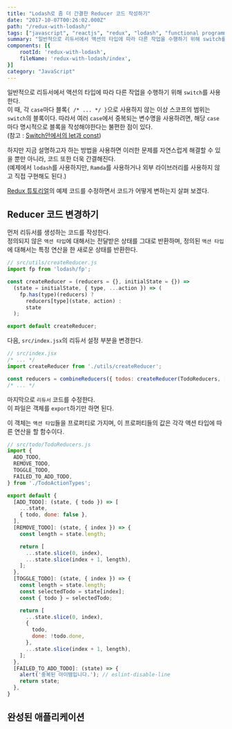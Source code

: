 ```yaml
---
title: "Lodash로 좀 더 간결한 Reducer 코드 작성하기"
date: "2017-10-07T00:26:02.000Z"
path: "/redux-with-lodash/"
tags: ["javascript", "reactjs", "redux", "lodash", "functional programming"]
summary: "일반적으로 리듀서에서 액션의 타입에 따라 다른 작업을 수행하기 위해 switch를 사용한다. 이 때, 각 case마다 블록으로 사용하지 않는 이상 스코프의 범위는 switch의 블록이다."
components: [{
	rootId: 'redux-with-lodash',
	fileName: 'redux-with-lodash/index',
}]
category: "JavaScript"
---
```


일반적으로 리듀서에서 액션의 타입에 따라 다른 작업을 수행하기 위해 `switch`를 사용한다.<br />
이 때, 각 `case`마다 블록`{ /* ... */ }`으로 사용하지 않는 이상 스코프의 범위는 `switch`의 블록이다.
따라서 여러 `case`에서 중복되는 변수명을 사용하려면, 해당 `case`마다 명시적으로 블록을 작성해야한다는 불편한 점이 있다.<br />
(참고 : [Switch안에서의 let과 const](/block-scope-in-switch))

하지만 지금 설명하고자 하는 방법을 사용하면 이러한 문제를 자연스럽게 해결할 수 있을 뿐만 아니라, 코드 또한 더욱 간결해진다.<br />
(예제에서 `lodash`를 사용하지만, `Ramda`를 사용하거나 외부 라이브러리를 사용하지 않고 직접 구현해도 된다.)

[Redux 튜토리얼](/redux-from-scratch)의 예제 코드를 수정하면서 코드가 어떻게 변하는지 살펴 보겠다.

## Reducer 코드 변경하기

먼저 리듀서를 생성하는 코드를 작성한다.<br />
정의되지 않은 `액션 타입`에 대해서는 전달받은 상태를 그대로 반환하며, 정의된 `액션 타입`에 대해서는 특정 연산을 한 새로운 상태를 반환한다.

```js
// src/utils/createReducer.js
import fp from 'lodash/fp';

const createReducer = (reducers = {}, initialState = {}) =>
  (state = initialState, { type, ...action }) => (
    fp.has(type)(reducers) ?
      reducers[type](state, action) :
      state
  );

export default createReducer;
```

다음, `src/index.jsx`의 리듀서 설정 부분을 변경한다.

```js
// src/index.jsx
/* ... */
import createReducer from './utils/createReducer';

const reducers = combineReducers({ todos: createReducer(TodoReducers, []) });
/* ... */
```

마지막으로 `리듀서` 코드를 수정한다.<br />
이 파일은 객체를 `export`하기만 하면 된다.

이 객체는 `액션 타입`들을 프로퍼티로 가지며, 이 프로퍼티들의 값은 각각 액션 타입에 따른 연산을 할 함수이다.

```js
// src/todo/TodoReducers.js
import {
  ADD_TODO,
  REMOVE_TODO,
  TOGGLE_TODO,
  FAILED_TO_ADD_TODO,
} from './TodoActionTypes';

export default {
  [ADD_TODO]: (state, { todo }) => [
    ...state,
    { todo, done: false },
  ],
  [REMOVE_TODO]: (state, { index }) => {
    const length = state.length;

    return [
      ...state.slice(0, index),
      ...state.slice(index + 1, length),
    ];
  },
  [TOGGLE_TODO]: (state, { index }) => {
    const length = state.length;
    const selectedTodo = state[index];
    const { todo } = selectedTodo;

    return [
      ...state.slice(0, index),
      {
        todo,
        done: !todo.done,
      },
      ...state.slice(index + 1, length),
    ];
  },
  [FAILED_TO_ADD_TODO]: (state) => {
    alert('중복된 아이템입니다.'); // eslint-disable-line
    return state;
  },
}
```

## 완성된 애플리케이션
<div id="redux-with-lodash"></div>
